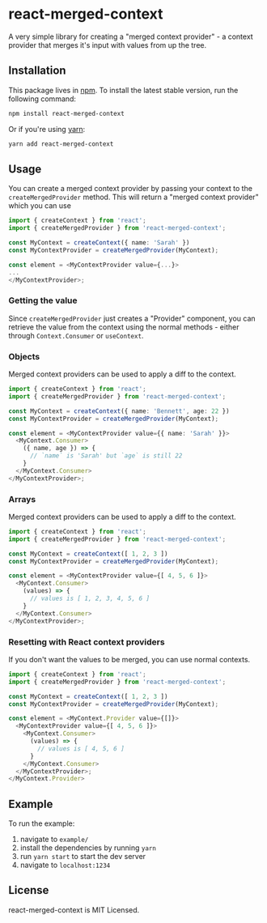 # react-merged-context

A very simple library for creating a "merged context provider" - a context provider that merges it's input with values from up the tree.

## Installation

This package lives in [npm](https://www.npmjs.com/get-npm). To install the latest stable version, run the following command:

```bash
npm install react-merged-context
```

Or if you're using [yarn](https://classic.yarnpkg.com/en/docs/install/):

```bash
yarn add react-merged-context
```

## Usage

You can create a merged context provider by passing your context to the `createMergedProvider` method.
This will return a "merged context provider" which you can use 

```ts
import { createContext } from 'react';
import { createMergedProvider } from 'react-merged-context';

const MyContext = createContext({ name: 'Sarah' })
const MyContextProvider = createMergedProvider(MyContext);

const element = <MyContextProvider value={...}>
...
</MyContextProvider>;
```

### Getting the value

Since `createMergedProvider` just creates a "Provider" component, you can retrieve the value from the context using the normal methods - either through `Context.Consumer` or `useContext`.

### Objects

Merged context providers can be used to apply a diff to the context.

```ts
import { createContext } from 'react';
import { createMergedProvider } from 'react-merged-context';

const MyContext = createContext({ name: 'Bennett', age: 22 })
const MyContextProvider = createMergedProvider(MyContext);

const element = <MyContextProvider value={{ name: 'Sarah' }}>
  <MyContext.Consumer>
    ({ name, age }) => {
      // `name` is 'Sarah' but `age` is still 22
    }
  </MyContext.Consumer>
</MyContextProvider>;
```

### Arrays

Merged context providers can be used to apply a diff to the context.

```ts
import { createContext } from 'react';
import { createMergedProvider } from 'react-merged-context';

const MyContext = createContext([ 1, 2, 3 ])
const MyContextProvider = createMergedProvider(MyContext);

const element = <MyContextProvider value={[ 4, 5, 6 ]}>
  <MyContext.Consumer>
    (values) => {
      // values is [ 1, 2, 3, 4, 5, 6 ]
    }
  </MyContext.Consumer>
</MyContextProvider>;
```

### Resetting with React context providers

If you don't want the values to be merged, you can use normal contexts.

```ts
import { createContext } from 'react';
import { createMergedProvider } from 'react-merged-context';

const MyContext = createContext([ 1, 2, 3 ])
const MyContextProvider = createMergedProvider(MyContext);

const element = <MyContext.Provider value={[]}>
  <MyContextProvider value={[ 4, 5, 6 ]}>
    <MyContext.Consumer>
      (values) => {
        // values is [ 4, 5, 6 ]
      }
    </MyContext.Consumer>
  </MyContextProvider>;
</MyContext.Provider>
```

## Example

To run the example:
1. navigate to `example/`
2. install the dependencies by running `yarn`
3. run `yarn start` to start the dev server
4. navigate to `localhost:1234`

## License

react-merged-context is MIT Licensed.
